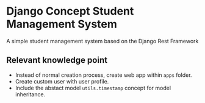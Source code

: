 # Django Concept Student Management System
A simple student management system based on the Django Rest Framework

## Relevant knowledge point
* Instead of normal creation process, create web app within `apps` folder.
* Create custom user with user profile.
* Include the abstact model `utils.timestamp` concept for model inheritance.
